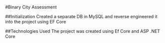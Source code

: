 #Binary City Assessment

##Initialization
Created a separate DB in MySQL and reverse engineered it into the project using EF Core

##Technologies Used
The project was created using Ef Core and ASP .NET Core
